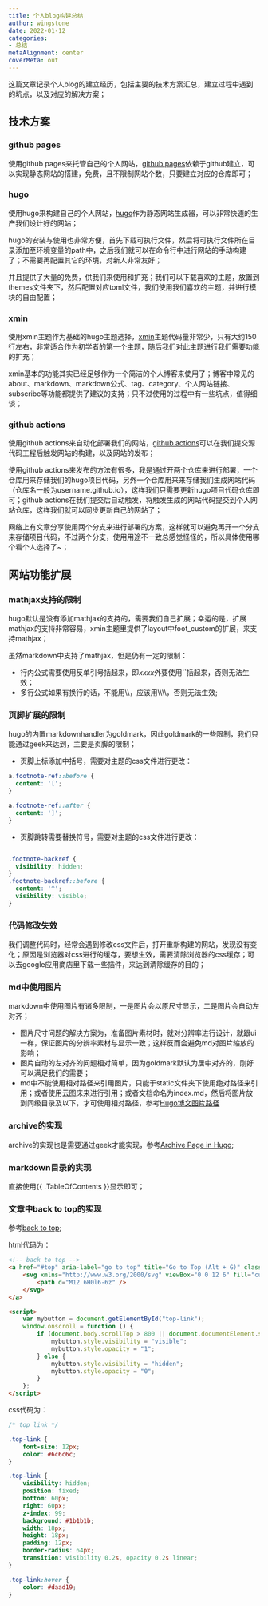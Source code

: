 ```yaml
---
title: 个人blog构建总结
author: wingstone
date: 2022-01-12
categories:
- 总结
metaAlignment: center
coverMeta: out
---
```


这篇文章记录个人blog的建立经历，包括主要的技术方案汇总，建立过程中遇到的坑点，以及对应的解决方案；
<!--more-->

## 技术方案

### github pages

使用github pages来托管自己的个人网站，[github pages](https://pages.github.com/)依赖于github建立，可以实现静态网站的搭建，免费，且不限制网站个数，只要建立对应的仓库即可；

### hugo

使用hugo来构建自己的个人网站，[hugo](https://gohugo.io/)作为静态网站生成器，可以非常快速的生产我们设计好的网站；

hugo的安装与使用也非常方便，首先下载可执行文件，然后将可执行文件所在目录添加至环境变量的path中，之后我们就可以在命令行中进行网站的手动构建了；不需要再配置其它的环境，对新人非常友好；

并且提供了大量的免费，供我们来使用和扩充；我们可以下载喜欢的主题，放置到themes文件夹下，然后配置对应toml文件，我们使用我们喜欢的主题，并进行模块的自由配置；

### xmin

使用xmin主题作为基础的hugo主题选择，[xmin](https://github.com/yihui/hugo-xmin)主题代码量非常少，只有大约150行左右，非常适合作为初学者的第一个主题，随后我们对此主题进行我们需要功能的扩充；

xmin基本的功能其实已经足够作为一个简洁的个人博客来使用了；博客中常见的about、markdown、markdown公式、tag、category、个人网站链接、subscribe等功能都提供了建议的支持；只不过使用的过程中有一些坑点，值得细谈；

### github actions

使用github actions来自动化部署我们的网站，[github actions](https://github.com/peaceiris/actions-gh-pages)可以在我们提交源代码工程后触发网站的构建，以及网站的发布；

使用github actions来发布的方法有很多，我是通过开两个仓库来进行部署，一个仓库用来存储我们的hugo项目代码，另外一个仓库用来来存储我们生成网站代码（仓库名一般为username.github.io），这样我们只需要更新hugo项目代码仓库即可；github actions在我们提交后自动触发，将触发生成的网站代码提交到个人网站仓库，这样我们就可以同步更新自己的网站了；

网络上有文章分享使用两个分支来进行部署的方案，这样就可以避免再开一个分支来存储项目代码，不过两个分支，使用用途不一致总感觉怪怪的，所以具体使用哪个看个人选择了~；

## 网站功能扩展

### mathjax支持的限制

hugo默认是没有添加mathjax的支持的，需要我们自己扩展；幸运的是，扩展mathjax的支持非常容易，xmin主题里提供了layout中foot_custom的扩展，来支持mathjax；

虽然markdown中支持了mathjax，但是仍有一定的限制：

- 行内公式需要使用反单引号括起来，即$xxxx$外要使用``括起来，否则无法生效；
- 多行公式如果有换行的话，不能用\\\\，应该用\\\\\\\\，否则无法生效;

### 页脚扩展的限制

hugo的内置markdownhandler为goldmark，因此goldmark的一些限制，我们只能通过geek来达到，主要是页脚的限制；

- 页脚上标添加中括号，需要对主题的css文件进行更改：

```css
a.footnote-ref::before {
  content: '[';
}

a.footnote-ref::after {
  content: ']';
}
```

- 页脚跳转需要替换符号，需要对主题的css文件进行更改：

```css

.footnote-backref {
  visibility: hidden;
}
.footnote-backref::before {
  content: '^';
  visibility: visible;
}
```

### 代码修改失效

我们调整代码时，经常会遇到修改css文件后，打开重新构建的网站，发现没有变化；原因是浏览器对css进行的缓存，要想生效，需要清除浏览器的css缓存；可以去google应用商店里下载一些插件，来达到清除缓存的目的；

### md中使用图片

markdown中使用图片有诸多限制，一是图片会以原尺寸显示，二是图片会自动左对齐；

- 图片尺寸问题的解决方案为，准备图片素材时，就对分辨率进行设计，就跟ui一样，保证图片的分辨率素材与显示一致；这样反而会避免md对图片缩放的影响；
- 图片自动的左对齐的问题相对简单，因为goldmark默认为居中对齐的，刚好可以满足我们的需要；
- md中不能使用相对路径来引用图片，只能于static文件夹下使用绝对路径来引用；或者使用云图床来进行引用；或者文档命名为index.md，然后将图片放到同级目录及以下，才可使用相对路径，参考[Hugo博文图片路径](https://mindy.tk/posts/markdown-img-path-hugo/)

### archive的实现

archive的实现也是需要通过geek才能实现，参考[Archive Page in Hugo](https://parsiya.net/blog/2016-02-14-archive-page-in-hugo/);

### markdown目录的实现

直接使用{{ .TableOfContents }}显示即可；

### 文章中back to top的实现

参考[back to top](http://oostens.me/posts/hugo-js-back-to-top-button/);

html代码为：

```html
<!-- back to top -->
<a href="#top" aria-label="go to top" title="Go to Top (Alt + G)" class="top-link" id="top-link" accesskey="g">
    <svg xmlns="http://www.w3.org/2000/svg" viewBox="0 0 12 6" fill="currentColor">
        <path d="M12 6H0l6-6z" />
    </svg>
</a>

<script>
    var mybutton = document.getElementById("top-link");
    window.onscroll = function () {
        if (document.body.scrollTop > 800 || document.documentElement.scrollTop > 800) {
            mybutton.style.visibility = "visible";
            mybutton.style.opacity = "1";
        } else {
            mybutton.style.visibility = "hidden";
            mybutton.style.opacity = "0";
        }
    };
</script>
```

css代码为：

```css
/* top link */

.top-link {
    font-size: 12px;
    color: #6c6c6c;
}

.top-link {
    visibility: hidden;
    position: fixed;
    bottom: 60px;
    right: 60px;
    z-index: 99;
    background: #1b1b1b;
    width: 18px;
    height: 18px;
    padding: 12px;
    border-radius: 64px;
    transition: visibility 0.2s, opacity 0.2s linear;
}

.top-link:hover {
    color: #daad19;
}
```
